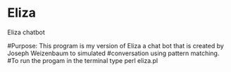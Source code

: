 # Eliza
Eliza chatbot

#Purpose: This program is my version of Eliza a chat bot that is created by Joseph Weizenbaum to simulated 
#conversation using pattern matching.
#To run the progam in the terminal type perl eliza.pl
